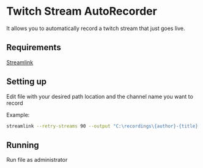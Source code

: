# Twitch Stream AutoRecorder
It allows you to automatically record a twitch stream that just goes live.

## Requirements
[Streamlink](https://github.com/streamlink/streamlink/releases)

## Setting up
Edit file with your desired path location and the channel name you want to record

Example:
```bash
streamlink --retry-streams 90 --output "C:\recordings\{author}-{title}.ts" https://twitch.tv/channelname best
```

## Running
Run file as administrator
